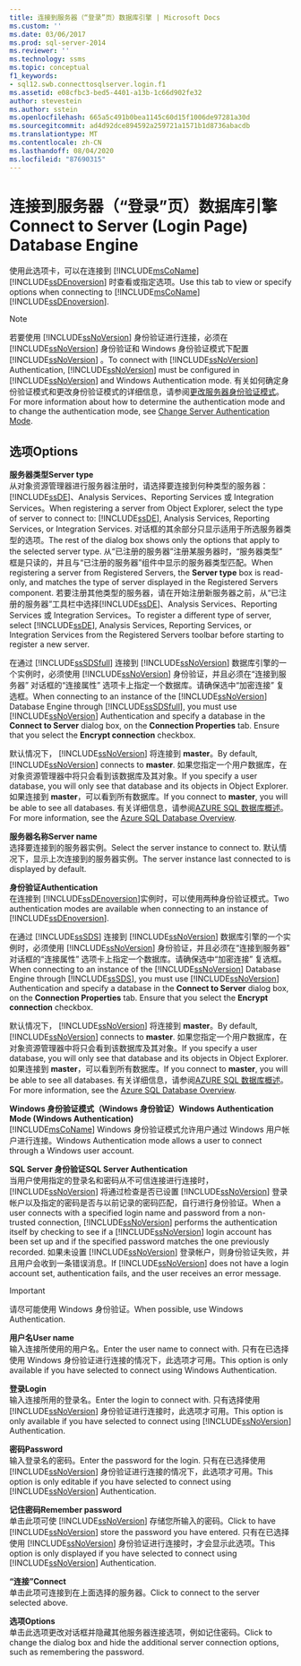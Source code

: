 ```yaml
---
title: 连接到服务器（“登录”页）数据库引擎 | Microsoft Docs
ms.custom: ''
ms.date: 03/06/2017
ms.prod: sql-server-2014
ms.reviewer: ''
ms.technology: ssms
ms.topic: conceptual
f1_keywords:
- sql12.swb.connecttosqlserver.login.f1
ms.assetid: e08cfbc3-bed5-4401-a13b-1c66d902fe32
author: stevestein
ms.author: sstein
ms.openlocfilehash: 665a5c491b0bea1145c60d15f1006de97281a30d
ms.sourcegitcommit: ad4d92dce894592a259721a1571b1d8736abacdb
ms.translationtype: MT
ms.contentlocale: zh-CN
ms.lasthandoff: 08/04/2020
ms.locfileid: "87690315"
---
```

# <a name="connect-to-server-login-page-database-engine"></a><span data-ttu-id="d9e9c-102">连接到服务器（“登录”页）数据库引擎</span><span class="sxs-lookup"><span data-stu-id="d9e9c-102">Connect to Server (Login Page) Database Engine</span></span>
  <span data-ttu-id="d9e9c-103">使用此选项卡，可以在连接到 [!INCLUDE[msCoName](../../includes/msconame-md.md)] [!INCLUDE[ssDEnoversion](../../includes/ssdenoversion-md.md)] 时查看或指定选项。</span><span class="sxs-lookup"><span data-stu-id="d9e9c-103">Use this tab to view or specify options when connecting to [!INCLUDE[msCoName](../../includes/msconame-md.md)] [!INCLUDE[ssDEnoversion](../../includes/ssdenoversion-md.md)].</span></span>  
  
> [!NOTE]  
>  <span data-ttu-id="d9e9c-104">若要使用 [!INCLUDE[ssNoVersion](../../includes/ssnoversion-md.md)] 身份验证进行连接，必须在 [!INCLUDE[ssNoVersion](../../includes/ssnoversion-md.md)] 身份验证和 Windows 身份验证模式下配置 [!INCLUDE[ssNoVersion](../../includes/ssnoversion-md.md)] 。</span><span class="sxs-lookup"><span data-stu-id="d9e9c-104">To connect with [!INCLUDE[ssNoVersion](../../includes/ssnoversion-md.md)] Authentication, [!INCLUDE[ssNoVersion](../../includes/ssnoversion-md.md)] must be configured in [!INCLUDE[ssNoVersion](../../includes/ssnoversion-md.md)] and Windows Authentication mode.</span></span> <span data-ttu-id="d9e9c-105">有关如何确定身份验证模式和更改身份验证模式的详细信息，请参阅[更改服务器身份验证模式](../../database-engine/configure-windows/change-server-authentication-mode.md)。</span><span class="sxs-lookup"><span data-stu-id="d9e9c-105">For more information about how to determine the authentication mode and to change the authentication mode, see [Change Server Authentication Mode](../../database-engine/configure-windows/change-server-authentication-mode.md).</span></span>  
  
## <a name="options"></a><span data-ttu-id="d9e9c-106">选项</span><span class="sxs-lookup"><span data-stu-id="d9e9c-106">Options</span></span>  
 <span data-ttu-id="d9e9c-107">**服务器类型**</span><span class="sxs-lookup"><span data-stu-id="d9e9c-107">**Server type**</span></span>  
 <span data-ttu-id="d9e9c-108">从对象资源管理器进行服务器注册时，请选择要连接到何种类型的服务器： [!INCLUDE[ssDE](../../includes/ssde-md.md)]、Analysis Services、Reporting Services 或 Integration Services。</span><span class="sxs-lookup"><span data-stu-id="d9e9c-108">When registering a server from Object Explorer, select the type of server to connect to: [!INCLUDE[ssDE](../../includes/ssde-md.md)], Analysis Services, Reporting Services, or Integration Services.</span></span> <span data-ttu-id="d9e9c-109">对话框的其余部分只显示适用于所选服务器类型的选项。</span><span class="sxs-lookup"><span data-stu-id="d9e9c-109">The rest of the dialog box shows only the options that apply to the selected server type.</span></span> <span data-ttu-id="d9e9c-110">从“已注册的服务器”注册某服务器时，“服务器类型”  框是只读的，并且与“已注册的服务器”组件中显示的服务器类型匹配。</span><span class="sxs-lookup"><span data-stu-id="d9e9c-110">When registering a server from Registered Servers, the **Server type** box is read-only, and matches the type of server displayed in the Registered Servers component.</span></span> <span data-ttu-id="d9e9c-111">若要注册其他类型的服务器，请在开始注册新服务器之前，从“已注册的服务器”工具栏中选择[!INCLUDE[ssDE](../../includes/ssde-md.md)]、Analysis Services、Reporting Services 或 Integration Services。</span><span class="sxs-lookup"><span data-stu-id="d9e9c-111">To register a different type of server, select [!INCLUDE[ssDE](../../includes/ssde-md.md)], Analysis Services, Reporting Services, or Integration Services from the Registered Servers toolbar before starting to register a new server.</span></span>  
  
 <span data-ttu-id="d9e9c-112">在通过 [!INCLUDE[ssSDSfull](../../includes/sssdsfull-md.md)] 连接到 [!INCLUDE[ssNoVersion](../../includes/ssnoversion-md.md)] 数据库引擎的一个实例时，必须使用 [!INCLUDE[ssNoVersion](../../includes/ssnoversion-md.md)] 身份验证，并且必须在“连接到服务器”  对话框的“连接属性”  选项卡上指定一个数据库。请确保选中“加密连接”  复选框。</span><span class="sxs-lookup"><span data-stu-id="d9e9c-112">When connecting to an instance of the [!INCLUDE[ssNoVersion](../../includes/ssnoversion-md.md)] Database Engine through [!INCLUDE[ssSDSfull](../../includes/sssdsfull-md.md)], you must use [!INCLUDE[ssNoVersion](../../includes/ssnoversion-md.md)] Authentication and specify a database in the **Connect to Server** dialog box, on the **Connection Properties** tab. Ensure that you select the **Encrypt connection** checkbox.</span></span>  
  
 <span data-ttu-id="d9e9c-113">默认情况下， [!INCLUDE[ssNoVersion](../../includes/ssnoversion-md.md)] 将连接到 **master**。</span><span class="sxs-lookup"><span data-stu-id="d9e9c-113">By default, [!INCLUDE[ssNoVersion](../../includes/ssnoversion-md.md)] connects to **master**.</span></span> <span data-ttu-id="d9e9c-114">如果您指定一个用户数据库，在对象资源管理器中将只会看到该数据库及其对象。</span><span class="sxs-lookup"><span data-stu-id="d9e9c-114">If you specify a user database, you will only see that database and its objects in Object Explorer.</span></span> <span data-ttu-id="d9e9c-115">如果连接到 **master**，可以看到所有数据库。</span><span class="sxs-lookup"><span data-stu-id="d9e9c-115">If you connect to **master**, you will be able to see all databases.</span></span> <span data-ttu-id="d9e9c-116">有关详细信息，请参阅[AZURE SQL 数据库概述](/azure/sql-database/sql-database-technical-overview)。</span><span class="sxs-lookup"><span data-stu-id="d9e9c-116">For more information, see the [Azure SQL Database Overview](/azure/sql-database/sql-database-technical-overview).</span></span>  
  
 <span data-ttu-id="d9e9c-117">**服务器名称**</span><span class="sxs-lookup"><span data-stu-id="d9e9c-117">**Server name**</span></span>  
 <span data-ttu-id="d9e9c-118">选择要连接到的服务器实例。</span><span class="sxs-lookup"><span data-stu-id="d9e9c-118">Select the server instance to connect to.</span></span> <span data-ttu-id="d9e9c-119">默认情况下，显示上次连接到的服务器实例。</span><span class="sxs-lookup"><span data-stu-id="d9e9c-119">The server instance last connected to is displayed by default.</span></span>  
  
 <span data-ttu-id="d9e9c-120">**身份验证**</span><span class="sxs-lookup"><span data-stu-id="d9e9c-120">**Authentication**</span></span>  
 <span data-ttu-id="d9e9c-121">在连接到 [!INCLUDE[ssDEnoversion](../../includes/ssdenoversion-md.md)]实例时，可以使用两种身份验证模式。</span><span class="sxs-lookup"><span data-stu-id="d9e9c-121">Two authentication modes are available when connecting to an instance of [!INCLUDE[ssDEnoversion](../../includes/ssdenoversion-md.md)].</span></span>  
  
 <span data-ttu-id="d9e9c-122">在通过 [!INCLUDE[ssSDS](../../includes/sssds-md.md)] 连接到 [!INCLUDE[ssNoVersion](../../includes/ssnoversion-md.md)] 数据库引擎的一个实例时，必须使用 [!INCLUDE[ssNoVersion](../../includes/ssnoversion-md.md)] 身份验证，并且必须在“连接到服务器”  对话框的“连接属性”  选项卡上指定一个数据库。请确保选中“加密连接”  复选框。</span><span class="sxs-lookup"><span data-stu-id="d9e9c-122">When connecting to an instance of the [!INCLUDE[ssNoVersion](../../includes/ssnoversion-md.md)] Database Engine through [!INCLUDE[ssSDS](../../includes/sssds-md.md)], you must use [!INCLUDE[ssNoVersion](../../includes/ssnoversion-md.md)] Authentication and specify a database in the **Connect to Server** dialog box, on the **Connection Properties** tab. Ensure that you select the **Encrypt connection** checkbox.</span></span>  
  
 <span data-ttu-id="d9e9c-123">默认情况下， [!INCLUDE[ssNoVersion](../../includes/ssnoversion-md.md)] 将连接到 **master**。</span><span class="sxs-lookup"><span data-stu-id="d9e9c-123">By default, [!INCLUDE[ssNoVersion](../../includes/ssnoversion-md.md)] connects to **master**.</span></span> <span data-ttu-id="d9e9c-124">如果您指定一个用户数据库，在对象资源管理器中将只会看到该数据库及其对象。</span><span class="sxs-lookup"><span data-stu-id="d9e9c-124">If you specify a user database, you will only see that database and its objects in Object Explorer.</span></span> <span data-ttu-id="d9e9c-125">如果连接到 **master**，可以看到所有数据库。</span><span class="sxs-lookup"><span data-stu-id="d9e9c-125">If you connect to **master**, you will be able to see all databases.</span></span> <span data-ttu-id="d9e9c-126">有关详细信息，请参阅[AZURE SQL 数据库概述](/azure/sql-database/sql-database-technical-overview)。</span><span class="sxs-lookup"><span data-stu-id="d9e9c-126">For more information, see the [Azure SQL Database Overview](/azure/sql-database/sql-database-technical-overview).</span></span>  
  
 <span data-ttu-id="d9e9c-127">**Windows 身份验证模式（Windows 身份验证）**</span><span class="sxs-lookup"><span data-stu-id="d9e9c-127">**Windows Authentication Mode (Windows Authentication)**</span></span>  
 [!INCLUDE[msCoName](../../includes/msconame-md.md)] <span data-ttu-id="d9e9c-128">Windows 身份验证模式允许用户通过 Windows 用户帐户进行连接。</span><span class="sxs-lookup"><span data-stu-id="d9e9c-128">Windows Authentication mode allows a user to connect through a Windows user account.</span></span>  
  
 <span data-ttu-id="d9e9c-129">**SQL Server 身份验证**</span><span class="sxs-lookup"><span data-stu-id="d9e9c-129">**SQL Server Authentication**</span></span>  
 <span data-ttu-id="d9e9c-130">当用户使用指定的登录名和密码从不可信连接进行连接时， [!INCLUDE[ssNoVersion](../../includes/ssnoversion-md.md)] 将通过检查是否已设置 [!INCLUDE[ssNoVersion](../../includes/ssnoversion-md.md)] 登录帐户以及指定的密码是否与以前记录的密码匹配，自行进行身份验证。</span><span class="sxs-lookup"><span data-stu-id="d9e9c-130">When a user connects with a specified login name and password from a non-trusted connection, [!INCLUDE[ssNoVersion](../../includes/ssnoversion-md.md)] performs the authentication itself by checking to see if a [!INCLUDE[ssNoVersion](../../includes/ssnoversion-md.md)] login account has been set up and if the specified password matches the one previously recorded.</span></span> <span data-ttu-id="d9e9c-131">如果未设置 [!INCLUDE[ssNoVersion](../../includes/ssnoversion-md.md)] 登录帐户，则身份验证失败，并且用户会收到一条错误消息。</span><span class="sxs-lookup"><span data-stu-id="d9e9c-131">If [!INCLUDE[ssNoVersion](../../includes/ssnoversion-md.md)] does not have a login account set, authentication fails, and the user receives an error message.</span></span>  
  
> [!IMPORTANT]  
>  <span data-ttu-id="d9e9c-132">请尽可能使用 Windows 身份验证。</span><span class="sxs-lookup"><span data-stu-id="d9e9c-132">When possible, use Windows Authentication.</span></span>  
  
 <span data-ttu-id="d9e9c-133">**用户名**</span><span class="sxs-lookup"><span data-stu-id="d9e9c-133">**User name**</span></span>  
 <span data-ttu-id="d9e9c-134">输入连接所使用的用户名。</span><span class="sxs-lookup"><span data-stu-id="d9e9c-134">Enter the user name to connect with.</span></span> <span data-ttu-id="d9e9c-135">只有在已选择使用 Windows 身份验证进行连接的情况下，此选项才可用。</span><span class="sxs-lookup"><span data-stu-id="d9e9c-135">This option is only available if you have selected to connect using Windows Authentication.</span></span>  
  
 <span data-ttu-id="d9e9c-136">**登录**</span><span class="sxs-lookup"><span data-stu-id="d9e9c-136">**Login**</span></span>  
 <span data-ttu-id="d9e9c-137">输入连接所用的登录名。</span><span class="sxs-lookup"><span data-stu-id="d9e9c-137">Enter the login to connect with.</span></span> <span data-ttu-id="d9e9c-138">只有选择使用 [!INCLUDE[ssNoVersion](../../includes/ssnoversion-md.md)] 身份验证进行连接时，此选项才可用。</span><span class="sxs-lookup"><span data-stu-id="d9e9c-138">This option is only available if you have selected to connect using [!INCLUDE[ssNoVersion](../../includes/ssnoversion-md.md)] Authentication.</span></span>  
  
 <span data-ttu-id="d9e9c-139">**密码**</span><span class="sxs-lookup"><span data-stu-id="d9e9c-139">**Password**</span></span>  
 <span data-ttu-id="d9e9c-140">输入登录名的密码。</span><span class="sxs-lookup"><span data-stu-id="d9e9c-140">Enter the password for the login.</span></span> <span data-ttu-id="d9e9c-141">只有在已选择使用 [!INCLUDE[ssNoVersion](../../includes/ssnoversion-md.md)] 身份验证进行连接的情况下，此选项才可用。</span><span class="sxs-lookup"><span data-stu-id="d9e9c-141">This option is only editable if you have selected to connect using [!INCLUDE[ssNoVersion](../../includes/ssnoversion-md.md)] Authentication.</span></span>  
  
 <span data-ttu-id="d9e9c-142">**记住密码**</span><span class="sxs-lookup"><span data-stu-id="d9e9c-142">**Remember password**</span></span>  
 <span data-ttu-id="d9e9c-143">单击此项可使 [!INCLUDE[ssNoVersion](../../includes/ssnoversion-md.md)] 存储您所输入的密码。</span><span class="sxs-lookup"><span data-stu-id="d9e9c-143">Click to have [!INCLUDE[ssNoVersion](../../includes/ssnoversion-md.md)] store the password you have entered.</span></span> <span data-ttu-id="d9e9c-144">只有在已选择使用 [!INCLUDE[ssNoVersion](../../includes/ssnoversion-md.md)] 身份验证进行连接时，才会显示此选项。</span><span class="sxs-lookup"><span data-stu-id="d9e9c-144">This option is only displayed if you have selected to connect using [!INCLUDE[ssNoVersion](../../includes/ssnoversion-md.md)] Authentication.</span></span>  
  
 <span data-ttu-id="d9e9c-145">**“连接”**</span><span class="sxs-lookup"><span data-stu-id="d9e9c-145">**Connect**</span></span>  
 <span data-ttu-id="d9e9c-146">单击此项可连接到在上面选择的服务器。</span><span class="sxs-lookup"><span data-stu-id="d9e9c-146">Click to connect to the server selected above.</span></span>  
  
 <span data-ttu-id="d9e9c-147">**选项**</span><span class="sxs-lookup"><span data-stu-id="d9e9c-147">**Options**</span></span>  
 <span data-ttu-id="d9e9c-148">单击此选项更改对话框并隐藏其他服务器连接选项，例如记住密码。</span><span class="sxs-lookup"><span data-stu-id="d9e9c-148">Click to change the dialog box and hide the additional server connection options, such as remembering the password.</span></span>  
  
  
